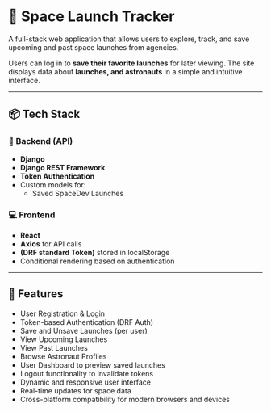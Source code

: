 # 🚀 Space Launch Tracker

A full-stack web application that allows users to explore, track, and save upcoming and past space launches from agencies.

Users can log in to **save their favorite launches** for later viewing. The site displays data about **launches, and astronauts** in a simple and intuitive interface.

---

## 📦 Tech Stack

### 🔧 Backend (API)
- **Django**
- **Django REST Framework**
- **Token Authentication**
- Custom models for:
  - Saved SpaceDev Launches

### 💻 Frontend
- **React**
- **Axios** for API calls
- **(DRF standard Token)** stored in localStorage
- Conditional rendering based on authentication

---

## 🌟 Features

- User Registration & Login
- Token-based Authentication (DRF Auth)
- Save and Unsave Launches (per user)
- View Upcoming Launches
- View Past Launches
- Browse Astronaut Profiles
- User Dashboard to preview saved launches
- Logout functionality to invalidate tokens
- Dynamic and responsive user interface
- Real-time updates for space data
- Cross-platform compatibility for modern browsers and devices